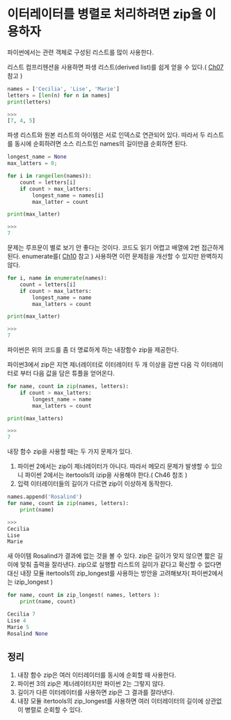 # 이터레이터를 병렬로 처리하려면 zip을 이용하자

파이썬에서는 관련 객체로 구성된 리스트를 많이 사용한다.

리스트 컴프리헨션을 사용하면 파생 리스트(derived list)를 쉽게 얻을 수 있다.( [Ch07](../Ch07) 참고 )
```py
names = ['Cecilia', 'Lise', 'Marie']
letters = [len(n) for n in names]
print(letters)

>>>
[7, 4, 5]
```

파생 리스트와 원본 리스트의 아이템은 서로 인덱스로 연관되어 있다. 따라서 두 리스트를 동시에 순회하려면 소스 리스트인 names의 길이만큼 순회하면 된다.
```py
longest_name = None
max_latters = 0;

for i in range(len(names)):
    count = letters[i]
    if count > max_latters:
        longest_name = names[i]
        max_latter = count

print(max_latter)

>>>
7
```

문제는 루프문이 별로 보기 안 좋다는 것이다. 코드도 읽기 어렵고 배열에 2번 접근하게 된다. enumerate를( [Ch10](../Ch10) 참고 ) 사용하면 이런 문제점을 개선할 수 있지만 완벽하지 않다.
```py
for i, name in enumerate(names):
    count = letters[i]
    if count > max_latters:
        longest_name = name
        max_latters = count

print(max_latter)

>>>
7
```

파이썬은 위의 코드를 좀 더 명료하게 하는 내장함수 zip을 제공한다.

파이썬3에서 zip은 지연 제너레이터로 이터레이터 두 개 이상을 감싼 다음 각 이터레이터로 부터 다음 값을 담은 튜플을 얻어온다.
```py
for name, count in zip(names, letters):
    if count > max_latters:
        longest_name = name
        max_latters = count

print(max_latters)

>>>
7
```

내장 함수 zip을 사용할 때는 두 가지 문제가 있다.
1. 파이썬 2에서는 zip이 제너레이터가 아니다. 따라서 메모리 문제가 발생할 수 있으니 파이썬 2에서는 itertools의 izip을 사용해야 한다.( Ch46 참조 )
2. 입력 이터레이터들의 길이가 다르면 zip이 이상하게 동작한다.
```py
names.append('Rosalind')
for name, count in zip(names, letters):
    print(name)

>>>
Cecilia
Lise
Marie
```

새 아이템 Rosalind가 결과에 없는 것을 볼 수 있다. zip은 길이가 맞지 않으면 짧은 길이에 맞춰 출력을 잘라낸다. zip으로 실행할 리스트의 길이가 같다고 확신할 수 없다면 대신 내장 모듈 itertools의 zip_longest를 사용하는 방안을 고려해보자( 파이썬2에서는 izip_longest )
```py
for name, count in zip_longest( names, letters ):
    print(name, count)

Cecilia 7
Lise 4
Marie 5
Rosalind None
```

## 정리
1. 내장 함수 zip은 여러 이터레이터를 동시에 순회할 때 사용한다.
2. 파이썬 3의 zip은 제너레이터지만 파이썬 2는 그렇지 않다.
3. 길이가 다른 이터레이터를 사용하면 zip은 그 결과를 잘라낸다.
4. 내장 모듈 itertools의 zip_longest를 사용하면 여러 이터레이터의 길이에 상관없이 병렬로 순회할 수 있다.
